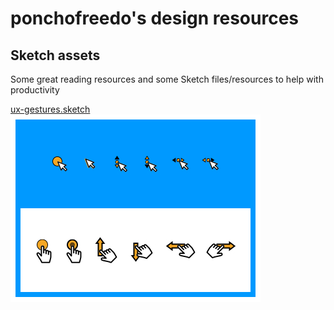 # ponchofreedo's design resources

## Sketch assets
Some great reading resources and some Sketch files/resources to help with productivity

[ux-gestures.sketch](/sketch-files/ux-gestures.sketch "UX Gestures")  
![ux-gestures](/img/dribbble-shots/gestures__dribbble--sm.jpg)
